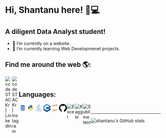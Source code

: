 # Hi, Shantanu here! 👋💻

## A diligent Data Analyst student! 

- 🔭 I’m currently on a website.
- 🌱 I’m currently learning Web Developmenet projects.

## Find me around the web 🌎:
[<img align="left" alt="codeSTACKr | LinkedIn" width="22px" src="https://cdn.jsdelivr.net/npm/simple-icons@v3/icons/linkedin.svg" />](https://www.linkedin.com/in/shantanu-chhailkar-b641aa197)
[<img align="left" alt="codeSTACKr | Instagram" width="22px" src="https://cdn.jsdelivr.net/npm/simple-icons@v3/icons/instagram.svg" />]()

<br />

## Languages:
<img align="left" alt="sql" width="26px" src="https://raw.githubusercontent.com/github/explore/80688e429a7d4ef2fca1e82350fe8e3517d3494d/topics/sql/sql.png" />
<img align="left" alt="Python" width="26px" src="https://raw.githubusercontent.com/github/explore/80688e429a7d4ef2fca1e82350fe8e3517d3494d/topics/python/python.png" />

<img align="left" alt="C" width="26px" src="https://raw.githubusercontent.com/github/explore/80688e429a7d4ef2fca1e82350fe8e3517d3494d/topics/c/c.png" />
<img align="left" alt="C++" width="26px" src="https://raw.githubusercontent.com/github/explore/80688e429a7d4ef2fca1e82350fe8e3517d3494d/topics/cpp/cpp.png" />
<img align="left" alt="Jupyter" width="26px" src="https://raw.githubusercontent.com/github/explore/80688e429a7d4ef2fca1e82350fe8e3517d3494d/topics/jupyter-notebook/jupyter-notebook.png" />
<img align="left" alt="GitHub" width="26px" src="https://raw.githubusercontent.com/github/explore/78df643247d429f6cc873026c0622819ad797942/topics/github/github.png" />
<img align="left" alt="Excel" width="26px" src="https://www.freepnglogos.com/uploads/excel-png-logo/supported-platforms-excel-logo-png-3.png" />
<img align="left" alt="Kaggle" width="26px" src="https://www.analyticsvidhya.com/wp-content/uploads/2015/06/kaggle-logo-transparent-300.png" />
<img align="left" alt="Sublime text" width="26px" src="https://upload.wikimedia.org/wikipedia/en/thumb/d/d2/Sublime_Text_3_logo.png/150px-Sublime_Text_3_logo.png" />

<br />

***
![shantanu's GitHub stats](https://github-readme-stats.vercel.app/api?username=MaiShantanuHu&show_icons=true&theme=radical)




